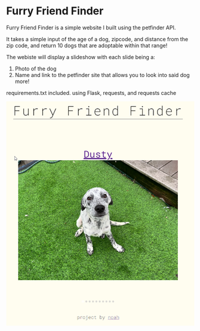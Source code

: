 # Furry Friend Finder

Furry Friend Finder is a simple website I built using the petfinder API.

It takes a simple input of the age of a dog, zipcode, and distance from the zip code, and return 10 dogs that are adoptable within that range!

The webiste will display a slideshow with each slide being a:
1) Photo of the dog
2) Name and link to the petfinder site that allows you to look into said dog more!

requirements.txt included. using Flask, requests, and requests cache


![Furry Friend Finder](https://raw.githubusercontent.com/noahstegman/Furry-Friend-Finder/master/image.png)
